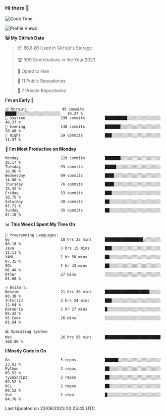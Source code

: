 ### Hi there 👋
<!--![visitors](https://visitor-badge.glitch.me/badge?page_id=d0zingcat)-->
<!--
**d0zingcat/d0zingcat** is a ✨ _special_ ✨ repository because its `README.md` (this file) appears on your GitHub profile.

Here are some ideas to get you started:

- 🔭 I’m currently working on ...
- 🌱 I’m currently learning ...
- 👯 I’m looking to collaborate on ...
- 🤔 I’m looking for help with ...
- 💬 Ask me about ...
- 📫 How to reach me: ...
- 😄 Pronouns: ...
- ⚡ Fun fact: ...
-->
<!--START_SECTION:waka-->
![Code Time](http://img.shields.io/badge/Code%20Time-2%2C764%20hrs%2047%20mins-blue)

![Profile Views](http://img.shields.io/badge/Profile%20Views-6-blue)

**🐱 My GitHub Data** 

> 📦 86.8 kB Used in GitHub's Storage 
 > 
> 🏆 309 Contributions in the Year 2023
 > 
> 💼 Opted to Hire
 > 
> 📜 11 Public Repositories 
 > 
> 🔑 7 Private Repositories 
 > 
**I'm an Early 🐤** 

```text
🌞 Morning                95 commits          █████░░░░░░░░░░░░░░░░░░░░   19.27 % 
🌆 Daytime                199 commits         ██████████░░░░░░░░░░░░░░░   40.37 % 
🌃 Evening                140 commits         ███████░░░░░░░░░░░░░░░░░░   28.40 % 
🌙 Night                  59 commits          ███░░░░░░░░░░░░░░░░░░░░░░   11.97 % 
```
📅 **I'm Most Productive on Monday** 

```text
Monday                   129 commits         ███████░░░░░░░░░░░░░░░░░░   26.17 % 
Tuesday                  93 commits          █████░░░░░░░░░░░░░░░░░░░░   18.86 % 
Wednesday                69 commits          ████░░░░░░░░░░░░░░░░░░░░░   14.00 % 
Thursday                 76 commits          ████░░░░░░░░░░░░░░░░░░░░░   15.42 % 
Friday                   53 commits          ███░░░░░░░░░░░░░░░░░░░░░░   10.75 % 
Saturday                 38 commits          ██░░░░░░░░░░░░░░░░░░░░░░░   07.71 % 
Sunday                   35 commits          ██░░░░░░░░░░░░░░░░░░░░░░░   07.10 % 
```


📊 **This Week I Spent My Time On** 

```text
💬 Programming Languages: 
Go                       18 hrs 22 mins      █████████████████░░░░░░░░   68.18 % 
Java                     3 hrs 15 mins       ███░░░░░░░░░░░░░░░░░░░░░░   12.11 % 
YAML                     1 hr 58 mins        ██░░░░░░░░░░░░░░░░░░░░░░░   07.35 % 
SQL                      1 hr 43 mins        ██░░░░░░░░░░░░░░░░░░░░░░░   06.40 % 
Other                    27 mins             ░░░░░░░░░░░░░░░░░░░░░░░░░   01.68 % 

🔥 Editors: 
Neovim                   21 hrs 38 mins      ████████████████████░░░░░   80.30 % 
IntelliJ                 3 hrs 24 mins       ███░░░░░░░░░░░░░░░░░░░░░░   12.64 % 
DataGrip                 1 hr 27 mins        █░░░░░░░░░░░░░░░░░░░░░░░░   05.42 % 
VS Code                  26 mins             ░░░░░░░░░░░░░░░░░░░░░░░░░   01.64 % 

💻 Operating System: 
Mac                      26 hrs 56 mins      █████████████████████████   100.00 % 
```

**I Mostly Code in Go** 

```text
Go                       5 repos             ██████░░░░░░░░░░░░░░░░░░░   23.81 % 
Python                   2 repos             ██░░░░░░░░░░░░░░░░░░░░░░░   09.52 % 
TypeScript               2 repos             ██░░░░░░░░░░░░░░░░░░░░░░░   09.52 % 
HCL                      2 repos             ██░░░░░░░░░░░░░░░░░░░░░░░   09.52 % 
Vue                      1 repo              █░░░░░░░░░░░░░░░░░░░░░░░░   04.76 % 
```




 Last Updated on 23/06/2023 00:05:45 UTC
<!--END_SECTION:waka-->

